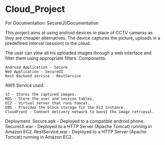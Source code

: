 # Cloud_Project

For Documentation:  SecureUI/Documentation 

This project aims at using android devices in place of CCTV cameras as they are cheaper alternatives. The device captures the picture,
uploads in a predefined interval (session) to the cloud.

The user can view all his uploaded images through a web interface and filter them using appropriate filters.
Components:

    Android Application - Secure
    Web Application - SecureUI
    Rest Backend service - RestService

AWS Service used:

    S3 - Stores the captured images.
    RDS - Store the user and session tables.
    EC2 - Virtual server that runs tomcat.
    EBS - Provides the block storage for the EC2 instance.
    CloudFront - Content delivery network to boost the image retrieval.

Deployment:
Secure.apk - Deployed to a compatible android phone. 
SecureUI.war - Deployed to a HTTP Server (Apache Tomcat) running in Amazon EC2. 
RestService.war - Deployed to a HTTP Server (Apache Tomcat) running in Amazon EC2.
